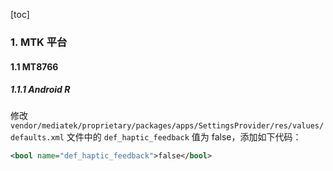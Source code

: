[toc]

### 1. MTK 平台

#### 1.1 MT8766

##### 1.1.1 Android R

修改 `vendor/mediatek/proprietary/packages/apps/SettingsProvider/res/values/defaults.xml` 文件中的 `def_haptic_feedback` 值为 false，添加如下代码：

```xml
<bool name="def_haptic_feedback">false</bool>
```

